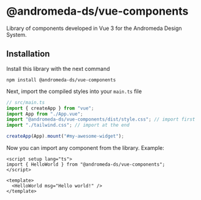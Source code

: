 # @andromeda-ds/vue-components

Library of components developed in Vue 3 for the Andromeda Design System.

## Installation

Install this library with the next command

```
npm install @andromeda-ds/vue-components
```

Next, import the compiled styles into your `main.ts` file

```typescript
// src/main.ts
import { createApp } from "vue";
import App from "./App.vue";
import "@andromeda-ds/vue-components/dist/style.css"; // import first
import "./tailwind.css"; // import at the end

createApp(App).mount("#my-awesome-widget");
```

Now you can import any component from the library. Example:

```vue
<script setup lang="ts">
import { HelloWorld } from "@andromeda-ds/vue-components";
</script>

<template>
  <HelloWorld msg="Hello world!" />
</template>
```
